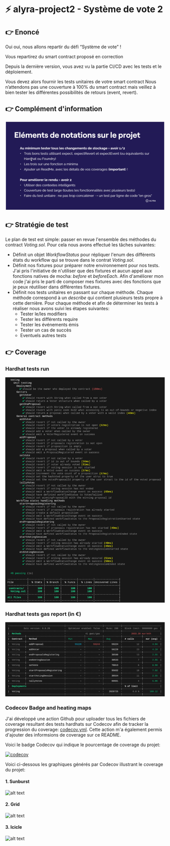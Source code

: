 # ⚡️ alyra-project2 - Système de vote 2

## :point_right: Enoncé

Oui oui, nous allons repartir du défi “Système de vote” !

Vous repartirez du smart contract proposé en correction

Depuis la dernière version, vous avez vu la partie CI/CD avec les tests et le déploiement.

Vous devez alors fournir les tests unitaires de votre smart contract Nous n’attendons pas une couverture à 100% du smart contract mais veillez à bien tester les différentes possibilités de retours (event, revert).

## :point_right: Complément d'information

![alt text](./resources/screenshot.png)

## :point_right: Stratégie de test

Le plan de test est simple: passer en revue l'ensemble des méthodes du contract _Voting.sol_. Pour cela nous avons effectué les tâches suivantes:

-   Définit un objet _WorkflowStatus_ pour répliquer l'enum des différents états du workflow qui se trouve dans le contrat _Voting.sol_.
-   Définit nos fixtures pour préparer notre environnement pour nos tests. J'ai pris l'initiative de n'utiliser que des fixtures et aucun appel aux fonctions natives de mocha: _before_ et _beforeEach_. Afin d'améliorer mon code j'ai pris le parti de composer mes fixtures avec des fonctions que je peux réutiliser dans différentes fixtures.
-   Définit nos tests unitaires en passant sur chaque méthode. Chaque méthode correspond à un _describe_ qui contient plusieurs tests propre à cette dernière. Pour chaque méthode et afin de déterminer les tests à réaliser nous avons suivi les étapes suivantes:
    -   Tester le/les modifiers
    -   Tester les différents require
    -   Tester les événements émis
    -   Tester un cas de succès
    -   Eventuels autres tests

## :point_right: Coverage

### Hardhat tests run

![alt text](./resources/coverage.png)

### Hardhat tests gas report (in €)

![alt text](./resources/gas.png)

### Codecov Badge and heating maps

J'ai développé une action Github pour uploader tous les fichiers de coverage resultant des tests hardhats sur Codecov afin de tracker la progression du coverage: [codecov.yml](./.github/workflows/codecov.yml). Cette action m'a également permis d'ajouter des informsions de coverage sur ce README.

Voici le badge Codecov qui indique le pourcentage de coverage du projet:

[![codecov](https://codecov.io/gh/manthis/alyra-project2/graph/badge.svg?token=RCE9F2AA3K)](https://codecov.io/gh/manthis/alyra-project2)

Voici ci-dessous les graphiques générés par Codecov illustrant le coverage du projet:

#### 1. Sunburst

![alt text](https://codecov.io/gh/manthis/alyra-project2/graphs/sunburst.svg?token=RCE9F2AA3K)

#### 2. Grid

![alt text](https://codecov.io/gh/manthis/alyra-project2/graphs/tree.svg?token=RCE9F2AA3K)

#### 3. Icicle

![alt text](https://codecov.io/gh/manthis/alyra-project2/graphs/icicle.svg?token=RCE9F2AA3K)
